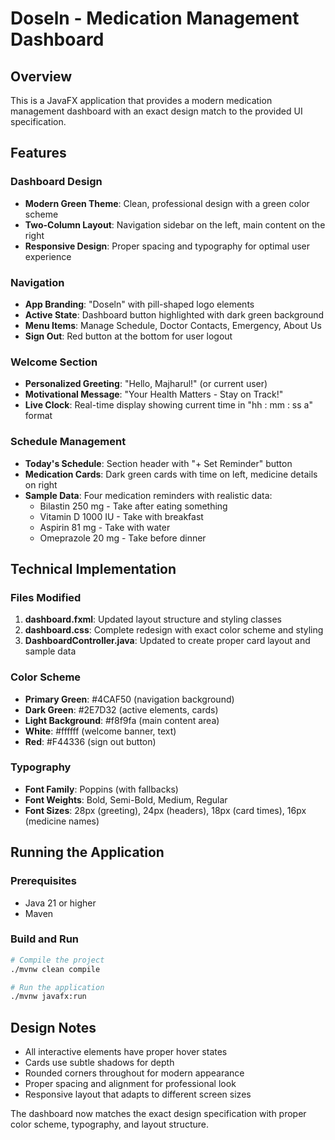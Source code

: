 # Doseln - Medication Management Dashboard

## Overview
This is a JavaFX application that provides a modern medication management dashboard with an exact design match to the provided UI specification.

## Features

### Dashboard Design
- **Modern Green Theme**: Clean, professional design with a green color scheme
- **Two-Column Layout**: Navigation sidebar on the left, main content on the right
- **Responsive Design**: Proper spacing and typography for optimal user experience

### Navigation
- **App Branding**: "Doseln" with pill-shaped logo elements
- **Active State**: Dashboard button highlighted with dark green background
- **Menu Items**: Manage Schedule, Doctor Contacts, Emergency, About Us
- **Sign Out**: Red button at the bottom for user logout

### Welcome Section
- **Personalized Greeting**: "Hello, Majharul!" (or current user)
- **Motivational Message**: "Your Health Matters - Stay on Track!"
- **Live Clock**: Real-time display showing current time in "hh : mm : ss a" format

### Schedule Management
- **Today's Schedule**: Section header with "+ Set Reminder" button
- **Medication Cards**: Dark green cards with time on left, medicine details on right
- **Sample Data**: Four medication reminders with realistic data:
  - Bilastin 250 mg - Take after eating something
  - Vitamin D 1000 IU - Take with breakfast
  - Aspirin 81 mg - Take with water
  - Omeprazole 20 mg - Take before dinner

## Technical Implementation

### Files Modified
1. **dashboard.fxml**: Updated layout structure and styling classes
2. **dashboard.css**: Complete redesign with exact color scheme and styling
3. **DashboardController.java**: Updated to create proper card layout and sample data

### Color Scheme
- **Primary Green**: #4CAF50 (navigation background)
- **Dark Green**: #2E7D32 (active elements, cards)
- **Light Background**: #f8f9fa (main content area)
- **White**: #ffffff (welcome banner, text)
- **Red**: #F44336 (sign out button)

### Typography
- **Font Family**: Poppins (with fallbacks)
- **Font Weights**: Bold, Semi-Bold, Medium, Regular
- **Font Sizes**: 28px (greeting), 24px (headers), 18px (card times), 16px (medicine names)

## Running the Application

### Prerequisites
- Java 21 or higher
- Maven

### Build and Run
```bash
# Compile the project
./mvnw clean compile

# Run the application
./mvnw javafx:run
```

## Design Notes
- All interactive elements have proper hover states
- Cards use subtle shadows for depth
- Rounded corners throughout for modern appearance
- Proper spacing and alignment for professional look
- Responsive layout that adapts to different screen sizes

The dashboard now matches the exact design specification with proper color scheme, typography, and layout structure.
